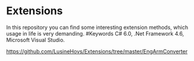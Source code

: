 # Extensions
In this repository you can find some interesting extension methods, which usage in life is very demanding.
#Keywords
C# 6.0, .Net Framework 4.6, Microsoft Visual Studio.

https://github.com/LusineHovs/Extensions/tree/master/EngArmConverter




